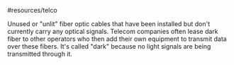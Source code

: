 #resources/telco 

Unused or "unlit" fiber optic cables that have been installed but don't currently carry any optical signals. Telecom companies often lease dark fiber to other operators who then add their own equipment to transmit data over these fibers. It's called "dark" because no light signals are being transmitted through it.
